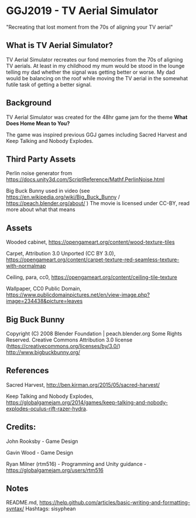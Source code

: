 # GGJ2019 - TV Aerial Simulator

"Recreating that lost moment from the 70s of aligning your TV aerial"

## What is TV Aerial Simulator?

TV Aerial Simulator recreates our fond memories from the 70s of aligning TV aerials. At least in my childhood my mum would be stood in the lounge telling my dad whether the signal was getting better or worse. My dad would be balancing on the roof while moving the TV aerial in the somewhat futile task of getting a better signal.

## Background

TV Aerial Simulator was created for the 48hr game jam for the theme **What Does Home Mean to You?**

The game was inspired previous GGJ games including Sacred Harvest and Keep Talking and Nobody Explodes.

## Third Party Assets

Perlin noise generator from https://docs.unity3d.com/ScriptReference/Mathf.PerlinNoise.html

Big Buck Bunny used in video (see https://en.wikipedia.org/wiki/Big_Buck_Bunny / https://peach.blender.org/about/ )
The movie is licensed under CC-BY, read more about what that means

## Assets
Wooded cabinet, https://opengameart.org/content/wood-texture-tiles

Carpet, Attribution 3.0 Unported (CC BY 3.0), https://opengameart.org/content/carpet-texture-red-seamless-texture-with-normalmap

Ceiling, para, cc0, https://opengameart.org/content/ceiling-tile-texture

Wallpaper, CC0 Public Domain, https://www.publicdomainpictures.net/en/view-image.php?image=234438&picture=leaves

## Big Buck Bunny
Copyright (C) 2008 Blender Foundation | peach.blender.org
Some Rights Reserved. Creative Commons Attribution 3.0 license (https://creativecommons.org/licenses/by/3.0/)
http://www.bigbuckbunny.org/

## References
Sacred Harvest, http://ben.kirman.org/2015/05/sacred-harvest/

Keep Talking and Nobody Explodes, https://globalgamejam.org/2014/games/keep-talking-and-nobody-explodes-oculus-rift-razer-hydra.

## Credits:

John Rooksby - Game Design

Gavin Wood - Game Design

Ryan Milner (rtm516) - Programming and Unity guidance - https://globalgamejam.org/users/rtm516

## Notes

README.md, https://help.github.com/articles/basic-writing-and-formatting-syntax/
Hashtags: sisyphean

